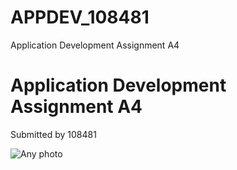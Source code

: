 # APPDEV_108481
Application Development Assignment A4

# Application Development Assignment A4
Submitted by 108481

![Any photo](https://images.unsplash.com/photo-1717949630415-ac4ef091bcfc?q=80&w=1974&auto=format&fit=crop&ixlib=rb-4.0.3&ixid=M3wxMjA3fDB8MHxwaG90by1wYWdlfHx8fGVufDB8fHx8fA%3D%3D)
